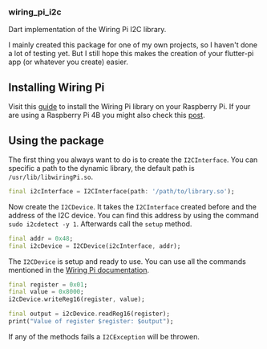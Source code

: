 ### wiring_pi_i2c

Dart implementation of the Wiring Pi I2C library.

I mainly created this package for one of my own projects, so I haven't done a lot of testing yet. But I still hope this makes the creation of your flutter-pi app (or whatever you create) easier.

## Installing Wiring Pi

Visit this [guide](http://wiringpi.com/download-and-install/) to install the Wiring Pi library on your Raspberry Pi. If your are using a Raspberry Pi 4B you might also check this [post](http://wiringpi.com/wiringpi-updated-to-2-52-for-the-raspberry-pi-4b/).

## Using the package

The first thing you always want to do is to create the `I2CInterface`. You can specific a path to the dynamic library, the default path is `/usr/lib/libwiringPi.so`.
```dart
final i2cInterface = I2CInterface(path: '/path/to/library.so');
```

Now create the `I2CDevice`. It takes the `I2CInterface` created before and the address of the I2C device. You can find this address by using the command `sudo i2cdetect -y 1`. Afterwards call the `setup` method.
```dart
final addr = 0x48;
final i2cDevice = I2CDevice(i2cInterface, addr);
```

The `I2CDevice` is setup and ready to use. You can use all the commands mentioned in the [Wiring Pi documentation](http://wiringpi.com/reference/i2c-library/).
```dart
final register = 0x01;
final value = 0x8000;
i2cDevice.writeReg16(register, value);

final output = i2cDevice.readReg16(register);
print("Value of register $register: $output");
```

If any of the methods fails a `I2CException` will be throwen.
